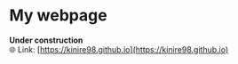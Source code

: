 # My webpage

**Under construction**  
:globe_with_meridians: Link: [https://kinire98.github.io](https://kinire98.github.io)
